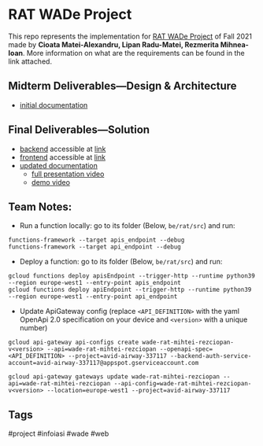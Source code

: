 # RAT WADe Project

This repo represents the implementation for [RAT WADe Project](https://profs.info.uaic.ro/~busaco/teach/courses/wade/projects/index.html) of Fall 2021 made by **Cioata Matei-Alexandru, Lipan Radu-Matei, Rezmerita Mihnea-Ioan**. More information on what are the requirements can be found in the link attached.

## Midterm Deliverables—Design & Architecture
- [initial documentation](https://htmlpreview.github.io/?https://github.com/Kropius/WADe-project/blob/main/documentation/TechnicalReport/TechnicalReport.html)

## Final Deliverables—Solution
- [backend](https://github.com/Kropius/WADe-project/tree/main/be) accessible at [link](https://wade-rat-mihtei-rezciopan-crbqcods.ew.gateway.dev)
- [frontend](https://github.com/Kropius/WADe-project/tree/main/fe) accessible at [link](https://storage.googleapis.com/front-end-wade2/build8/index.html)
- [updated documentation](https://htmlpreview.github.io/?https://github.com/Kropius/WADe-project/blob/main/documentation/TechnicalReport/TechnicalReport.html)
  - [full presentation video](https://www.youtube.com/watch?v=U4__fntE4Mg)
  - [demo video](https://www.youtube.com/watch?v=_p1o4hvFYO4)

## Team Notes:
- Run a function locally: go to its folder (Below, `be/rat/src`) and run:
```
functions-framework --target apis_endpoint --debug
functions-framework --target api_endpoint --debug
```
- Deploy a function: go to its folder (Below, `be/rat/src`) and run:
```
gcloud functions deploy apisEndpoint --trigger-http --runtime python39 --region europe-west1 --entry-point apis_endpoint
gcloud functions deploy apiEndpoint --trigger-http --runtime python39 --region europe-west1 --entry-point api_endpoint
```
- Update ApiGateway config (replace `<API_DEFINITION>` with the yaml OpenApi 2.0 specification on your device and `<version>` with a unique number)
```
gcloud api-gateway api-configs create wade-rat-mihtei-rezciopan-v<version> --api=wade-rat-mihtei-rezciopan --openapi-spec=<API_DEFINITION> --project=avid-airway-337117 --backend-auth-service-account=avid-airway-337117@appspot.gserviceaccount.com

gcloud api-gateway gateways update wade-rat-mihtei-rezciopan --api=wade-rat-mihtei-rezciopan --api-config=wade-rat-mihtei-rezciopan-v<version> --location=europe-west1 --project=avid-airway-337117
```

## Tags
#project #infoiasi #wade #web